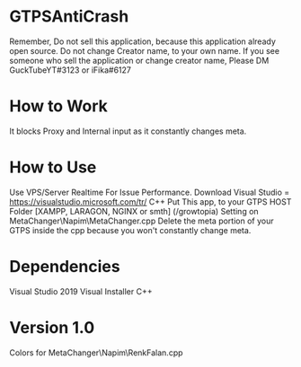 # GTPSAntiCrash 

Remember,
Do not sell this application, because this application already open source.
Do not change Creator name, to your own name.
If you see someone who sell the application or change creator name, Please DM GuckTubeYT#3123 or iFika#6127

# How to Work

It blocks Proxy and Internal input as it constantly changes meta.

# How to Use

Use VPS/Server Realtime For Issue Performance.
Download Visual Studio = https://visualstudio.microsoft.com/tr/ C++
Put This app, to your GTPS HOST Folder [XAMPP, LARAGON, NGINX or smth] (/growtopia) 
Setting on MetaChanger\Napim\MetaChanger.cpp
Delete the meta portion of your GTPS inside the cpp because you won't constantly change meta.

# Dependencies

Visual Studio 2019
Visual Installer C++

# Version 1.0

Colors for MetaChanger\Napim\RenkFalan.cpp
